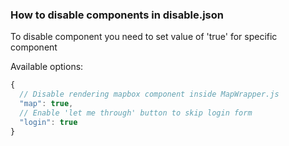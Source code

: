 ### How to disable components in disable.json

To disable component you need to set value of 'true' for specific component

Available options:

```js
{
  // Disable rendering mapbox component inside MapWrapper.js
  "map": true,
  // Enable 'let me through' button to skip login form
  "login": true
}
```
